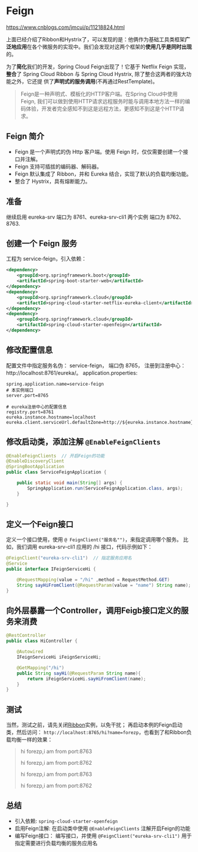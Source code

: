 # Feign

https://www.cnblogs.com/jmcui/p/11218824.html

上面已经介绍了Ribbon和Hystrix了，可以发现的是：他俩作为基础工具类框架**广泛地应用**在各个微服务的实现中。我们会发现对这两个框架的**使用几乎是同时出现**的。

为了**简化**我们的开发，Spring Cloud Feign出现了！它基于 Netflix Feign 实现，**整合**了 Spring Cloud Ribbon 与 Spring Cloud Hystrix, 除了整合这两者的强大功能之外，它还提 供了**声明式的服务调用**(不再通过RestTemplate)。



> Feign是一种声明式、模板化的HTTP客户端。在Spring Cloud中使用Feign, 我们可以做到使用HTTP请求远程服务时能与调用本地方法一样的编码体验，开发者完全感知不到这是远程方法，更感知不到这是个HTTP请求。



## Feign 简介

- Feign 是一个声明式的伪 Http 客户端。使用 Feign 时，仅仅需要创建一个接口并注解。
- Feign 支持可插拔的编码器、解码器。
- Feign 默认集成了 Ribbon，并和 Eureka 结合，实现了默认的负载均衡功能。
- 整合了 Hystrix，具有熔断能力。

## 准备

继续启用 eureka-srv 端口为 8761、eureka-srv-cli1 两个实例 端口为 8762、8763.

## 创建一个 Feign 服务

工程为 service-feign，引入依赖：

```xml
<dependency>
    <groupId>org.springframework.boot</groupId>
    <artifactId>spring-boot-starter-web</artifactId>
</dependency>
<dependency>
    <groupId>org.springframework.cloud</groupId>
    <artifactId>spring-cloud-starter-netflix-eureka-client</artifactId>
</dependency>
<dependency>
    <groupId>org.springframework.cloud</groupId>
    <artifactId>spring-cloud-starter-openfeign</artifactId>
</dependency>
```

## 修改配置信息

配置文件中指定服务名伪： service-feign， 端口伪 8765， 注册到注册中心： http://localhost:8761/eureka/。 application.properties:

```properties
spring.application.name=service-feign
# 本实例端口
server.port=8765

# eureka注册中心的配置信息
registry.port=8761
eureka.instance.hostname=localhost
eureka.client.serviceUrl.defaultZone=http://${eureka.instance.hostname}:${registry.port}/eureka/
```

## 修改启动类，添加注解 `@EnableFeignClients`

```java
@EnableFeignClients  // 开启Feign的功能
@EnableDiscoveryClient
@SpringBootApplication
public class ServiceFeignApplication {

    public static void main(String[] args) {
        SpringApplication.run(ServiceFeignApplication.class, args);
    }

}
```

## 定义一个Feign接口

定义一个接口使用，使用 `@ FeignClient("服务名"")`，来指定调用哪个服务。 比如，我们调用 eureka-srv-cli1 应用的 /hi 接口，代码示例如下：

```java
@FeignClient("eureka-srv-cli1")  // 指定服务应用名
@Service
public interface IFeignServiceHi {

    @RequestMapping(value = "/hi" ,method = RequestMethod.GET)
    String sayHiFromClient(@RequestParam(value = "name") String name);
}
```

## 向外层暴露一个Controller，调用Feigb接口定义的服务来消费

```java
@RestController
public class HiController {

    @Autowired
    IFeignServiceHi iFeignServiceHi;

    @GetMapping("/hi")
    public String sayHi(@RequestParam String name){
        return iFeignServiceHi.sayHiFromClient(name);
    }
}
```

## 测试

当然，测试之前，请先关闭[Ribbon](https://github.com/Byron4j/CookBook/blob/master/SpringCloud/2-Ribbon负载均衡.md)实例，以免干扰； 再启动本例的Feign启动类，然后访问： `http://localhost:8765/hi?name=forezp`，也看到了和Ribbon负载均衡一样的效果：

> hi forezp,i am from port:8763
>
> hi forezp,i am from port:8762
>
> hi forezp,i am from port:8763
>
> hi forezp,i am from port:8762

## 总结

- 引入依赖: `spring-cloud-starter-openfeign`
- 启用Feign注解: 在启动类中使用 `@EnableFeignClients` 注解开启Feign的功能
- 编写Feign接口： 编写接口，并使用 `@FeignClient("eureka-srv-cli1")` 用于指定需要进行负载均衡的服务应用名

